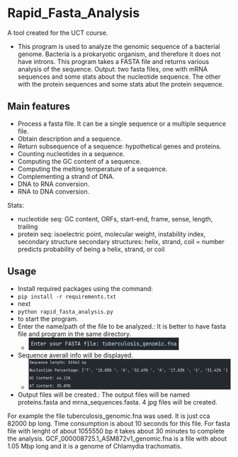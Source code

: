 # Rapid_Fasta_Analysis

A tool created for the UCT course.

* This program is used to analyze the genomic sequence of a bacterial genome.
Bacteria is a prokaryotic organism, and therefore it does not have introns.
This program takes a FASTA file and returns various analysis of the sequence.
Output: two fasta files, one with mRNA sequences and some stats about the nucleotide sequence. The other with the
protein sequences and some stats abut the protein sequence.

## Main features
* Process a fasta file. It can be a single sequence or a multiple sequence file. 
* Obtain description and a sequence.
* Return subsequence of a sequence: hypothetical genes and proteins.
* Counting nucleotides in a sequence.
* Computing the GC content of a sequence.
* Computing the melting temperature of a sequence.
* Complementing a strand of DNA.
* DNA to RNA conversion.
* RNA to DNA conversion.

Stats:
* nucleotide seq: GC content, ORFs, start-end, frame, sense, length, trailing 
* protein seq: isoelectric point, molecular weight, instability index, secondary structure
    secondary structures: helix, strand, coil = number predicts probability of being a helix, strand, or coil


## Usage
* Install required packages using the command:
* `pip install -r requirements.txt`
* next
* `python rapid_fasta_analysis.py`
* to start the program.
* Enter the name/path of the file to be analyzed.: It is better to have fasta file and program in the same directory.
  * ![img.png](SARS-CoV-2/data/img.png)
* Sequence averall info will be displayed.
  * ![img_1.png](SARS-CoV-2/data/img_1.png)
* Output files will be created.: The output files will be named proteins.fasta and mrna_sequences.fasta. 4 jpg files
  will be created.

For example the file tuberculosis_genomic.fna was used. It is just cca 82000 bp long.
Time consumption is about 10 seconds for this file.
For fasta file with lenght of about 1055550 bp it takes about 30 minutes to complete the analysis.
GCF_000008725.1_ASM872v1_genomic.fna is a file with about 1.05 Mbp long and it is a genome of Chlamydia trachomatis.

